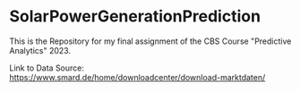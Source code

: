 # SolarPowerGenerationPrediction

This is the Repository for my final assignment of the CBS Course "Predictive Analytics" 2023.

Link to Data Source:
https://www.smard.de/home/downloadcenter/download-marktdaten/

